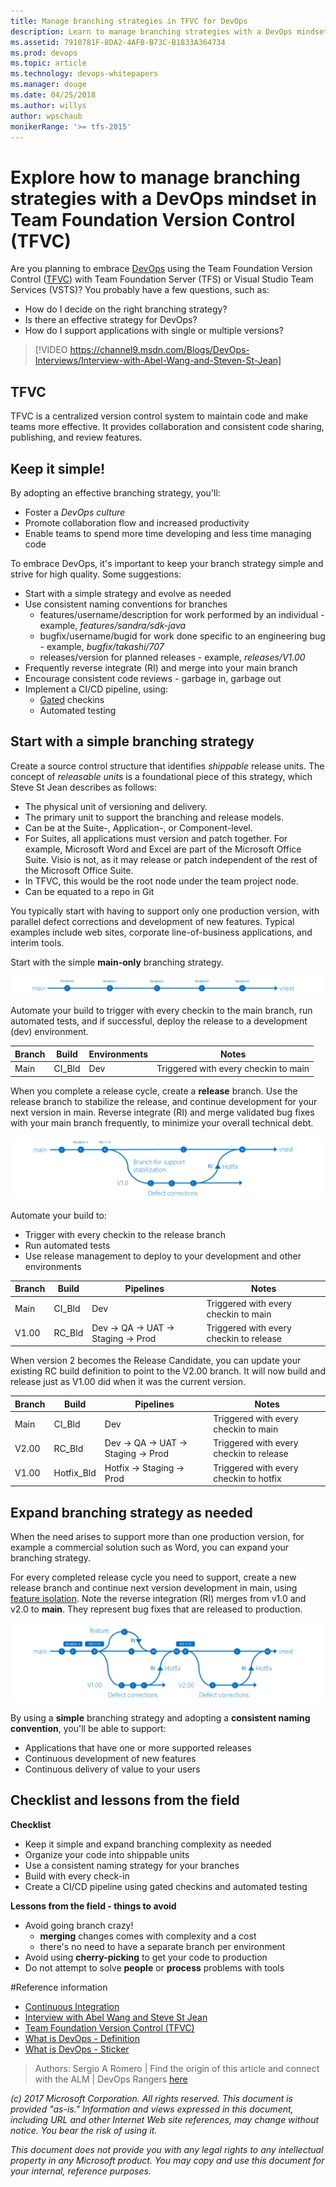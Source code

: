 ```yaml
---
title: Manage branching strategies in TFVC for DevOps
description: Learn to manage branching strategies with a DevOps mindset in Team Foundation Version Control (TFVC)
ms.assetid: 7910781F-8DA2-4AFB-B73C-B1833A364734
ms.prod: devops
ms.topic: article
ms.technology: devops-whitepapers
ms.manager: douge
ms.date: 04/25/2018
ms.author: willys
author: wpschaub
monikerRange: '>= tfs-2015'
---
```


# Explore how to manage branching strategies with a DevOps mindset in Team Foundation Version Control (TFVC)

Are you planning to embrace [DevOps](http://donovanbrown.com/post/what-is-devops) using the Team Foundation Version Control ([TFVC](/vsts/repos/tfvc/index)) with Team Foundation Server (TFS) or Visual Studio Team Services (VSTS)? You probably have a few questions, such as:

- How do I decide on the right branching strategy? 
- Is there an effective strategy for DevOps?
- How do I support applications with single or multiple versions?

> [!VIDEO https://channel9.msdn.com/Blogs/DevOps-Interviews/Interview-with-Abel-Wang-and-Steven-St-Jean]

## TFVC

TFVC is a centralized version control system to maintain code and make teams more effective. It provides collaboration and consistent code sharing, publishing, and review features. 

## Keep it simple!

By adopting an effective branching strategy, you'll:
- Foster a *DevOps culture*
- Promote collaboration flow and increased productivity
- Enable teams to spend more time developing and less time managing code

To embrace DevOps, it's important to keep your branch strategy simple and strive for high quality. Some suggestions:

- Start with a simple strategy and evolve as needed
- Use consistent naming conventions for branches
	- features/username/description for work performed by an individual - example, *features/sandra/sdk-java*
	- bugfix/username/bugid for work done specific to an engineering bug - example, *bugfix/takashi/707*
	- releases/version for planned releases - example, *releases/V1.00*
- Frequently reverse integrate (RI) and merge into your main branch
- Encourage consistent code reviews - garbage in, garbage out
- Implement a CI/CD pipeline, using:
	- [Gated](/vsts/repos/tfvc/check-folder-controlled-by-gated-check-build-process) checkins
	- Automated testing

## Start with a simple branching strategy

Create a source control structure that identifies *shippable* release units. The concept of *releasable units* is a foundational piece of this strategy, which Steve St Jean describes as follows:
- The physical unit of versioning and delivery.
- The primary unit to support the branching and release models.
- Can be at the Suite-, Application-, or Component-level.
- For Suites, all applications must version and patch together. For example, Microsoft Word and Excel are part of the Microsoft Office Suite. Visio is not, as it may release or patch independent of the rest of the Microsoft Office Suite.
- In TFVC, this would be the root node under the team project node.
- Can be equated to a repo in Git

You typically start with having to support only one production version, with parallel defect corrections and development of new features. Typical examples include web sites, corporate line-of-business applications, and interim tools.

Start with the simple **main-only** branching strategy.

![initial branch diagram](_img/effective-tfvc-branching-strategies-for-devops/effective-tfvc-branching-strategies-for-devops-initial.png)

Automate your build to trigger with every checkin to the main branch, run automated tests, and if successful, deploy the release to a development (dev) environment.

|Branch|Build|Environments|Notes|
|------|-----|---------|-----|
|Main|CI_Bld|Dev|Triggered with every checkin to main|

When you complete a release cycle, create a **release** branch. Use the release branch to stabilize the release, and continue development for your next version in main. Reverse integrate (RI) and merge validated bug fixes with your main branch frequently, to minimize your overall technical debt.

![Version 1.0 is released](_img/effective-tfvc-branching-strategies-for-devops/effective-tfvc-branching-strategies-for-devops-vnext.png)

Automate your build to:
- Trigger with every checkin to the release branch 
- Run automated tests
- Use release management to deploy to your development and other environments

|Branch|Build|Pipelines|Notes|
|------|-----|---------|-----|
|Main|CI_Bld|Dev|Triggered with every checkin to main|
|V1.00|RC_Bld|Dev -> QA -> UAT -> Staging -> Prod|Triggered with every checkin to release|

When version 2 becomes the Release Candidate, you can update your existing RC build definition to point to the V2.00 branch. It will now build and release just as V1.00 did when it was the current version.

|Branch|Build|Pipelines|Notes|
|------|-----|---------|-----|
|Main|CI_Bld|Dev|Triggered with every checkin to main|
|V2.00|RC_Bld|Dev -> QA -> UAT -> Staging -> Prod|Triggered with every checkin to release|
|V1.00|Hotfix_Bld|Hotfix -> Staging -> Prod|Triggered with every checkin to hotfix|

## Expand branching strategy as needed

When the need arises to support more than one production version, for example a commercial solution such as Word, you can expand your branching strategy. 

For every completed release cycle you need to support, create a new release branch and continue next version development in main, using [feature isolation](./effective-feature-isolation-on-tfvc.md). Note the reverse integration (RI) merges from v1.0 and v2.0 to **main**. They represent bug fixes that are released to production.

![Version 2.0 is released](_img/effective-tfvc-branching-strategies-for-devops/effective-tfvc-branching-strategies-for-devops-complex.png)

By using a **simple** branching strategy and adopting a **consistent naming convention**, you'll be able to support:
- Applications that have one or more supported releases
- Continuous development of new features
- Continuous delivery of value to your users

## Checklist and lessons from the field

**Checklist**

- Keep it simple and expand branching complexity as needed
- Organize your code into shippable units
- Use a consistent naming strategy for your branches
- Build with every check-in
- Create a CI/CD pipeline using gated checkins and automated testing

**Lessons from the field - things to avoid**

- Avoid going branch crazy!
	- **merging** changes comes with complexity and a cost
	- there's no need to have a separate branch per environment
- Avoid using **cherry-picking** to get your code to production
- Do not attempt to solve **people** or **process** problems with tools

#Reference information
- [Continuous Integration](/azure/devops/what-is-continuous-integration)
- [Interview with Abel Wang and Steve St Jean](https://channel9.msdn.com/Blogs/DevOps-Interviews/Interview-with-Abel-Wang-and-Steven-St-Jean)
- [Team Foundation Version Control (TFVC)](../repos/tfvc/overview.md)
- [What is DevOps - Definition](http://donovanbrown.com/post/what-is-devops)
- [What is DevOps - Sticker](https://www.stickermule.com/marketplace/9107-devops-donovan-brown)

> Authors: Sergio A Romero | Find the origin of this article and connect with the ALM | DevOps Rangers [here](https://github.com/ALM-Rangers/Guidance/blob/master/README.md)
 
*(c) 2017 Microsoft Corporation. All rights reserved. This document is
provided "as-is." Information and views expressed in this document,
including URL and other Internet Web site references, may change without
notice. You bear the risk of using it.*

*This document does not provide you with any legal rights to any
intellectual property in any Microsoft product. You may copy and use
this document for your internal, reference purposes.*
